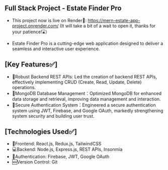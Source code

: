 ## Full Stack Project - Estate Finder Pro

- This project now is live on Render🎉: https://mern-estate-app-project.onrender.com/
 (It will take a bit of a wait to open it, thanks for your patience!⌛️）

- Estate Finder Pro is a cutting-edge web application designed to deliver a seamless and interactive user experience.

## [Key Features✅]
- 🌟Robust Backend REST APIs: Led the creation of backend REST APIs, effectively implementing CRUD (Create, Read, Update, Delete) operations.
- 🌟MongoDB Database Management：Optimized MongoDB for enhanced data storage and retrieval, improving data management and interaction.
- 🌟Secure Authentication System：Engineered a secure authentication system using JWT, Firebase, and Google OAuth, markedly strengthening system security and building user trust.

## [Technologies Used✅]
- 🌸Frontend: React.js, Redux.js, TailwindCSS
- 💻Backend: Node.js, Express.js, REST APIs, Insonmia
- 🔑Authentication: Firebase, JWT, Google OAuth
- 🆕Version Control: Git
